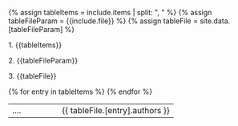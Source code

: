 {% assign tableItems = include.items | split: ", " %}
{% assign tableFileParam = {{include.file}} %}
{% assign tableFile = site.data.[tableFileParam] %}

<p>1. {{tableItems}}</p>
<p>2. {{tableFileParam}}</p>
<p>3. {{tableFile}}</p>

<table class="grid" style="width: 100%">
    <colgroup>
        <col width="30%" />
        <col width="70%" />
    </colgroup>
    <tbody>
    {% for entry in tableItems %}
        <tr>
          <td>....</td>
          <td>{{ tableFile.[entry].authors }}</td>
        </tr>
    {% endfor %}
    </tbody>
</table>

